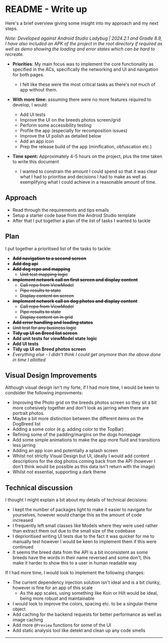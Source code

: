 # README - Write up

Here's a brief overview giving some insight into my approach and my next steps.

*Note: Developed against Android Studio Ladybug | 2024.2.1  and Gradle 8.9,
I have also included an APK of the project in the root directory if required as well as demo 
showing the loading and error states which can be hard to recreate.*

- **Priorities**: My main focus was to implement the core functionality as specified in the ACs, specifically the networking and UI and navigation for both pages.

  - I felt like these were the most critical tasks as there's not much of app without them.

- **With more time:** assuming there were no more features required to develop, I would:

  - Add UI tests
  - Improve the UI on the breeds photos screen/grid
  - Perform some accessibility testing
  - Profile the app (especially for recomposition issues)
  - Improve the UI polish as detailed below
  - Add an app icon
  - Prep the release build of the app (minification, obfuscation etc.)

- **Time spent:** Approximately 4-5 hours on the project, plus the time taken to write this document
  - I wanted to constrain the amount I could spend so that it was clear what I had to prioritise and
decisions I had to make as well as exemplifying what I could achieve in a reasonable amount of time.


## Approach

- Read through the requirements and tips emails
- Setup a starter code base from the Android Studio template
- After that I put together a plan of the list of tasks I wanted to tackle

## Plan

I put together a  prioritised list of the tasks to tackle:

- ~~**Add navigation to a second screen**~~
- ~~**Add dog api**~~
- ~~**Add dog repo and mapping**~~
  - ~~Unit test mapping logic~~
- ~~**implement network call on first screen and display content**~~
  - ~~Call repo from ViewModel~~
  - ~~Pipe results to state~~
  - ~~Display content on screen~~
- ~~**implement network call on dog photos and display content**~~
  - ~~Call repo from ViewModel~~
  - ~~Pipe results to state~~
  - ~~Display content on in grid~~
- ~~**Add error handling and loading states**~~
- ~~Unit test for any business logic~~
- ~~**Tidy up UI on Breed list screen**~~
- **Add unit tests for viewModel state logic**
- **Add UI tests**
- **Tidy up UI on Breed photos screen**
- *Everything else* - *I didn't think I could get anymore than the above done in time I allotted*





## Visual Design Improvements

Although visual design isn't my forte, if I had more time, I would be keen to condsider the following improvments:

- Improving the Photo grid on the breeds photos screen so they sit a bit more cohesively together and don't look as jarring when there are portrait photos.
- Maybe a bit more distinction between the different items on the DogBreed list
- Adding a some color (e.g. adding color to the TopBar)
- Refining some of the padding/margins on the dogs homepage
- Add some simple animations to make the app more fluid and transitions less jarring
- Adding an app icon and potentially a splash screen
- Whilst not strictly Visual Design but UI, ideally I would add content descriptions for the dog photos coming back from the API (however I don't think would be possible as this data isn't return with the image)
- Whilst not essential, supporting a dark theme

## Technical discussion

I thought I might explain a bit about my details of technical decisions: 

- I kept the number of packages light to make it easier to navigate for yourselves, however would change this as the amount of code increased
- I frequently left small classes like Models where they were used rather than extract them out due to the small size of the codebase
- I deprioritised writing UI tests due to the fact it was quicker for me to manually test however I would be keen to implement them if this were continued
- It seems the breed data from the API is a bit inconsistent as some breeds have the words in their name reversed and some don't, this make it harder to show this to a user in human readable way 

If I had more time, I would look to implement the following changes:

 
- The current dependency injection solution isn't ideal and is a bit clunky, however is fine for an app of this scale
  - As the app scales, using something like Koin or Hilt would be ideal, being more robust and maintainable
- I would look to improve the colors, spacing etc. to be a singular theme object
- Add caching for the backend requests for better performance as well as image caching
- Add more `@Preview` functions for some of the UI
- Add static analysis tool like detekt and clean up any code smells

---------


 
